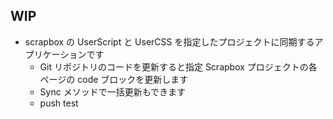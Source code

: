 ## WIP

- scrapbox の UserScript と UserCSS を指定したプロジェクトに同期するアプリケーションです
  - Git リポジトリのコードを更新すると指定 Scrapbox プロジェクトの各ページの code ブロックを更新します
  - Sync メソッドで一括更新もできます
  - push test

